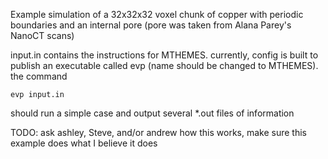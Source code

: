 Example simulation of  a 32x32x32 voxel chunk of copper with periodic boundaries and an internal pore (pore was taken from Alana Parey's NanoCT scans)

input.in contains the instructions for MTHEMES. currently, config is built to publish an executable called evp (name should be changed to MTHEMES). the command

`evp input.in`

should run a simple case and output several *.out files of information


TODO: ask ashley, Steve, and/or andrew how this works, make sure this example does what I believe it does